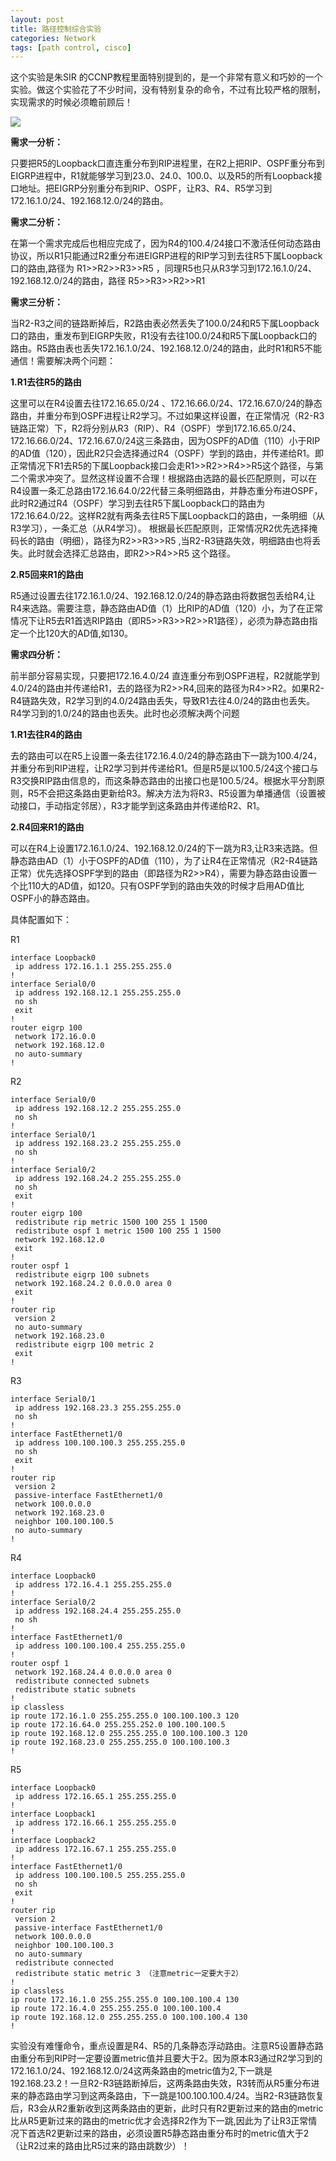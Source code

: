 ```yaml
---
layout: post
title: 路径控制综合实验
categories: Network
tags: [path control, cisco]
---
```


这个实验是朱SIR 的CCNP教程里面特别提到的，是一个非常有意义和巧妙的一个实验。做这个实验花了不少时间，没有特别复杂的命令，不过有比较严格的限制，实现需求的时候必须瞻前顾后！

![](http://pic.yupoo.com/songtl/CKE6s3B0/medish.jpg)

**需求一分析：**

只要把R5的Loopback口直连重分布到RIP进程里，在R2上把RIP、OSPF重分布到EIGRP进程中，R1就能够学习到23.0、24.0、100.0、以及R5的所有Loopback接口地址。把EIGRP分别重分布到RIP、OSPF，让R3、R4、R5学习到172.16.1.0/24、192.168.12.0/24的路由。

**需求二分析：**

在第一个需求完成后也相应完成了，因为R4的100.4/24接口不激活任何动态路由协议，所以R1只能通过R2重分布进EIGRP进程的RIP学习到去往R5下属Loopback口的路由,路径为 R1>>R2>>R3>>R5 ，同理R5也只从R3学习到172.16.1.0/24、192.168.12.0/24的路由，路径 R5>>R3>>R2>>R1

**需求三分析：**

当R2-R3之间的链路断掉后，R2路由表必然丢失了100.0/24和R5下属Loopback口的路由，重发布到EIGRP失败，R1没有去往100.0/24和R5下属Loopback口的路由。R5路由表也丢失172.16.1.0/24、192.168.12.0/24的路由，此时R1和R5不能通信！需要解决两个问题：

**1.R1去往R5的路由**

这里可以在R4设置去往172.16.65.0/24 、172.16.66.0/24、172.16.67.0/24的静态路由，并重分布到OSPF进程让R2学习。不过如果这样设置，在正常情况（R2-R3链路正常）下，R2将分别从R3（RIP）、R4（OSPF）学到172.16.65.0/24、172.16.66.0/24、172.16.67.0/24这三条路由，因为OSPF的AD值（110）小于RIP的AD值（120），因此R2只会选择通过R4（OSPF）学到的路由，并传递给R1。即正常情况下R1去R5的下属Loopback接口会走R1>>R2>>R4>>R5这个路径，与第二个需求冲突了。显然这样设置不合理！根据路由选路的最长匹配原则，可以在R4设置一条汇总路由172.16.64.0/22代替三条明细路由，并静态重分布进OSPF，此时R2通过R4（OSPF）学习到去往R5下属Loopback口的路由为172.16.64.0/22。这样R2就有两条去往R5下属Loopback口的路由，一条明细（从R3学习），一条汇总（从R4学习）。 根据最长匹配原则，正常情况R2优先选择掩码长的路由（明细），路径为R2>>R3>>R5 ,当R2-R3链路失效，明细路由也将丢失。此时就会选择汇总路由，即R2>>R4>>R5 这个路径。

**2.R5回来R1的路由**

R5通过设置去往172.16.1.0/24、192.168.12.0/24的静态路由将数据包丢给R4,让R4来选路。需要注意，静态路由AD值（1）比RIP的AD值（120）小，为了在正常情况下让R5去R1首选RIP路由（即R5>>R3>>R2>>R1路径），必须为静态路由指定一个比120大的AD值,如130。

**需求四分析：**

前半部分容易实现，只要把172.16.4.0/24 直连重分布到OSPF进程，R2就能学到4.0/24的路由并传递给R1，去的路径为R2>>R4,回来的路径为R4>>R2。如果R2-R4链路失效，R2学习到的4.0/24路由丢失，导致R1去往4.0/24的路由也丢失。R4学习到的1.0/24的路由也丢失。此时也必须解决两个问题

**1.R1去往R4的路由**

去的路由可以在R5上设置一条去往172.16.4.0/24的静态路由下一跳为100.4/24，并重分布到RIP进程，让R2学习到并传递给R1。但是R5是以100.5/24这个接口与R3交换RIP路由信息的，而这条静态路由的出接口也是100.5/24。根据水平分割原则，R5不会把这条路由更新给R3。解决方法为将R3、R5设置为单播通信（设置被动接口，手动指定邻居），R3才能学到这条路由并传递给R2、R1。 

**2.R4回来R1的路由**

可以在R4上设置172.16.1.0/24、192.168.12.0/24的下一跳为R3,让R3来选路。但静态路由AD（1）小于OSPF的AD值（110），为了让R4在正常情况（R2-R4链路正常）优先选择OSPF学到的路由（即路径为R2>>R4），需要为静态路由设置一个比110大的AD值，如120。只有OSPF学到的路由失效的时候才启用AD值比OSPF小的静态路由。

具体配置如下：

R1

    interface Loopback0
     ip address 172.16.1.1 255.255.255.0
    !         
    interface Serial0/0
     ip address 192.168.12.1 255.255.255.0
     no sh
     exit
    !
    router eigrp 100
     network 172.16.0.0
     network 192.168.12.0
     no auto-summary
    !

R2

    interface Serial0/0
     ip address 192.168.12.2 255.255.255.0
     no sh
    !         
    interface Serial0/1
     ip address 192.168.23.2 255.255.255.0
     no sh
    !         
    interface Serial0/2
     ip address 192.168.24.2 255.255.255.0
     no sh
     exit
    !
    router eigrp 100
     redistribute rip metric 1500 100 255 1 1500
     redistribute ospf 1 metric 1500 100 255 1 1500
     network 192.168.12.0
     exit
    !         
    router ospf 1
     redistribute eigrp 100 subnets
     network 192.168.24.2 0.0.0.0 area 0
     exit
    !         
    router rip
     version 2
     no auto-summary
     network 192.168.23.0
     redistribute eigrp 100 metric 2
     exit
    !

R3

    interface Serial0/1
     ip address 192.168.23.3 255.255.255.0
     no sh 
    !
    interface FastEthernet1/0
     ip address 100.100.100.3 255.255.255.0
     no sh 
     exit
    !
    router rip
     version 2
     passive-interface FastEthernet1/0
     network 100.0.0.0
     network 192.168.23.0
     neighbor 100.100.100.5
     no auto-summary
    !

R4

    interface Loopback0
     ip address 172.16.4.1 255.255.255.0
    !
    interface Serial0/2
     ip address 192.168.24.4 255.255.255.0
     no sh
    !
    interface FastEthernet1/0
     ip address 100.100.100.4 255.255.255.0
    !
    router ospf 1
     network 192.168.24.4 0.0.0.0 area 0
     redistribute connected subnets
     redistribute static subnets
    !
    ip classless
    ip route 172.16.1.0 255.255.255.0 100.100.100.3 120
    ip route 172.16.64.0 255.255.252.0 100.100.100.5
    ip route 192.168.12.0 255.255.255.0 100.100.100.3 120
    ip route 192.168.23.0 255.255.255.0 100.100.100.3
    !

R5

    interface Loopback0
     ip address 172.16.65.1 255.255.255.0
    !
    interface Loopback1
     ip address 172.16.66.1 255.255.255.0
    !         
    interface Loopback2
     ip address 172.16.67.1 255.255.255.0
    ! 
    interface FastEthernet1/0
     ip address 100.100.100.5 255.255.255.0
     no sh
     exit
    !
    router rip
     version 2
     passive-interface FastEthernet1/0
     network 100.0.0.0
     neighbor 100.100.100.3
     no auto-summary
     redistribute connected
     redistribute static metric 3 （注意metric一定要大于2）
    !
    ip classless
    ip route 172.16.1.0 255.255.255.0 100.100.100.4 130
    ip route 172.16.4.0 255.255.255.0 100.100.100.4
    ip route 192.168.12.0 255.255.255.0 100.100.100.4 130
    !

实验没有难懂命令，重点设置是R4、R5的几条静态浮动路由。注意R5设置静态路由重分布到RIP时一定要设置metric值并且要大于2。因为原本R3通过R2学习到的172.16.1.0/24、192.168.12.0/24这两条路由的metric值为2,下一跳是192.168.23.2！一旦R2-R3链路断掉后，这两条路由失效，R3转而从R5重分布进来的静态路由学习到这两条路由，下一跳是100.100.100.4/24。当R2-R3链路恢复后，R3会从R2重新收到这两条路由的更新，此时只有R2更新过来的路由的metric比从R5更新过来的路由的metric优才会选择R2作为下一跳,因此为了让R3正常情况下首选R2更新过来的路由，必须设置R5静态路由重分布时的metric值大于2（让R2过来的路由比R5过来的路由跳数少）！
